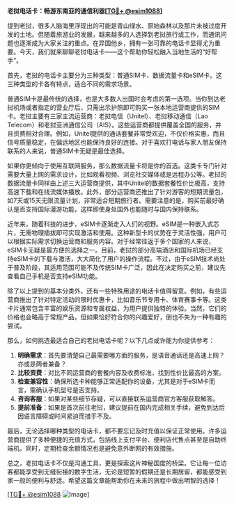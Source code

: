 **老挝电话卡：畅游东南亚的通信利器[[TG💪+ @esim1088](https://t.me/s/esim1088)]**

提到老挝，很多人脑海里浮现出的可能是青山绿水、原始森林以及那片未被过度开发的土地。但随着旅游业的发展，越来越多的人选择到老挝旅行或工作，而通讯问题也逐渐成为大家关注的重点。在异国他乡，拥有一张可靠的电话卡显得尤为重要。今天，我们就来聊聊老挝电话卡——这个帮助你轻松融入当地生活的“好帮手”。

首先，老挝的电话卡主要分为三种类型：普通SIM卡、数据流量卡和eSIM卡。这三种类型的卡各有特点，适合不同的需求场景。

普通SIM卡是最传统的选择，也是大多数人出国时会考虑的第一选项。当你到达老挝机场或者指定的营业厅后，只需出示护照即可购买一张本地运营商提供的SIM卡。老挝主要有三家主流运营商：老挝电信（Unitel）、老挝移动通信（Lao Telecom）和老挝亚洲通信公司（AIS）。这些运营商都提供覆盖全国的服务，并且资费相对合理。例如，Unitel提供的通话套餐非常受欢迎，不仅价格实惠，而且信号质量稳定，在偏远地区也能保持良好的连接。对于喜欢打电话与家人朋友保持联系的人来说，普通SIM卡无疑是最佳选择。

如果你更倾向于使用互联网服务，那么数据流量卡将是你的首选。这类卡专门针对需要大量上网的需求设计，比如观看视频、浏览社交媒体或是远程办公等。老挝的数据流量卡同样由上述三大运营商提供，其中Unitel的数据套餐性价比极高，支持高速下载和在线流媒体播放。此外，部分运营商还推出了针对游客的短期流量包，如7天或15天无限流量计划，非常适合短期旅行者。需要注意的是，购买前最好确认是否支持国际漫游功能，这样即使身处国外也能随时与国内保持联系。

近年来，随着科技的进步，eSIM卡逐渐走入人们的视野。eSIM是一种嵌入式芯片，无需物理插拔即可实现激活和使用。这种新型卡的优势在于灵活性强，用户可以根据实际需求切换运营商和服务内容。对于经常往返于多个国家的人来说，eSIM卡无疑是最方便的选择之一。目前，老挝的部分高端酒店和国际机场已经支持eSIM卡的下载与激活，大大简化了用户的操作流程。不过，由于eSIM技术尚处于普及阶段，其适用范围可能不及传统SIM卡广泛，因此在决定购买之前，建议先查看自己手机是否支持eSIM功能。

除了以上提到的基本分类外，还有一些特殊用途的电话卡值得留意。例如，有些运营商推出了针对特定活动的限时优惠卡，比如音乐节专用卡、体育赛事卡等。这类卡片通常包含丰富的娱乐资源和专属权益，为用户提供独特的体验。当然，它们的价格也会略高于常规产品，但如果恰好符合你的兴趣爱好，倒也不失为一种有趣的尝试。

那么，如何挑选最适合自己的老挝电话卡呢？以下几点或许能为你提供参考：

1. **明确需求**：首先要清楚自己最需要哪方面的服务，是语音通话还是高速上网？亦或是两者兼备？
2. **比较资费**：对比不同运营商的套餐内容及收费标准，找到性价比最高的方案。
3. **检查兼容性**：确保所选卡种能够正常适配你的设备，尤其是对于eSIM卡而言，需确认手机型号是否支持。
4. **咨询客服**：如果对某些细节存疑，可以直接联系运营商官方客服获取解答。
5. **提前准备**：如果是首次前往老挝，建议提前在国内完成相关手续，避免到达后因语言障碍或时间紧迫而措手不及。

最后，无论选择哪种类型的电话卡，都不要忘记及时充值以保证正常使用。许多运营商提供了多种便捷的充值方式，包括线上支付平台、便利店代售点甚至是自助终端机。同时，定期检查余额情况也是避免意外断网的有效措施。

总之，老挝电话卡不仅是沟通工具，更是探索这片神秘国度的桥梁。它让每一位访客都能享受到无缝衔接的数字生活，无论是短暂的假期还是长期居留，都能感受到家一般的便利与舒适。希望这篇文章能帮助你在未来的旅程中做出明智的选择！

[[TG💪+ @esim1088](https://t.me/s/esim1088) ![Image](https://i.postimg.cc/4NQfJmqS/Snipaste-2025-05-13-00-14-12.png)]